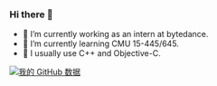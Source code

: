 ### Hi there 👋
- 🔭 I’m currently working as an intern at bytedance.
- 🌱 I’m currently learning CMU 15-445/645.
- 🤔 I usually use C++ and Objective-C.

[![我的 GitHub 数据](https://github-readme-stats.vercel.app/api?username=chaixuqing)]()

<!--
**chaixuqing/chaixuqing** is a ✨ _special_ ✨ repository because its `README.md` (this file) appears on your GitHub profile.

Here are some ideas to get you started:

- 🔭 I’m currently working on ...
- 🌱 I’m currently learning ...
- 👯 I’m looking to collaborate on ...
- 🤔 I’m looking for help with ...
- 💬 Ask me about ...
- 📫 How to reach me: ...
- 😄 Pronouns: ...
- ⚡ Fun fact: ...
-->
